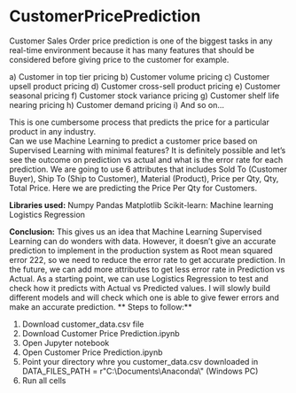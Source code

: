 # CustomerPricePrediction

Customer Sales Order price prediction is one of the biggest tasks in any real-time environment because it has many features that should be considered before giving price to the customer for example.

a)	Customer in top tier pricing
b)	Customer volume pricing
c)	Customer upsell product pricing
d)	Customer cross-sell product pricing
e)	Customer seasonal pricing
f)	Customer stock variance pricing
g)	Customer shelf life nearing pricing
h)	Customer demand pricing
i)	And so on…

This is one cumbersome process that predicts the price for a particular product in any industry.  
Can we use Machine Learning to predict a customer price based on Supervised Learning with minimal features?
It is definitely possible and let’s see the outcome on prediction vs actual and what is the error rate for each prediction.
We are going to use 6 attributes that includes Sold To (Customer Buyer), Ship To (Ship to Customer), Material (Product), Price per Qty, Qty, Total Price.
Here we are predicting the Price Per Qty for Customers.

**Libraries used:**
Numpy
Pandas
Matplotlib
Scikit-learn: Machine learning Logistics Regression

**Conclusion:**
This gives us an idea that Machine Learning Supervised Learning can do wonders with data. However, it doesn’t give an accurate prediction to implement in the production system as Root mean squared error 222, so we need to reduce the error rate to get accurate prediction.  In the future, we can add more attributes to get less error rate in Prediction vs Actual. As a starting point, we can use Logistics Regression to test and check how it predicts with Actual vs Predicted values.  I will slowly build different models and will check which one is able to give fewer errors and make an accurate prediction.
**
Steps to follow:**

1. Download customer_data.csv file
2. Download Customer Price Prediction.ipynb
3. Open Jupyter notebook 
4. Open Customer Price Prediction.ipynb
5. Point your directory whre you customer_data.csv downloaded in DATA_FILES_PATH = r"C:\\Documents\\Anaconda\\" (Windows PC)
6. Run all cells

